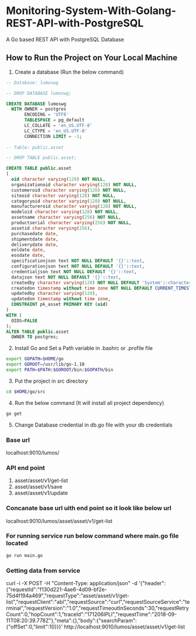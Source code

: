 # Monitoring-System-With-Golang-REST-API-with-PostgreSQL
A Go based REST API with PostgreSQL Database

## How to Run the Project on Your Local Machine
1. Create a database (Run the below command)
```sql
-- Database: lumoswg

-- DROP DATABASE lumoswg;

CREATE DATABASE lumoswg
  WITH OWNER = postgres
       ENCODING = 'UTF8'
       TABLESPACE = pg_default
       LC_COLLATE = 'en_US.UTF-8'
       LC_CTYPE = 'en_US.UTF-8'
       CONNECTION LIMIT = -1;
       
-- Table: public.asset

-- DROP TABLE public.asset;

CREATE TABLE public.asset
(
  oid character varying(128) NOT NULL,
  organizationoid character varying(128) NOT NULL,
  customeroid character varying(128) NOT NULL,
  siteoid character varying(128) NOT NULL,
  categoryoid character varying(128) NOT NULL,
  manufactureroid character varying(128) NOT NULL,
  modeloid character varying(128) NOT NULL,
  assetname character varying(256) NOT NULL,
  productserial character varying(256) NOT NULL,
  assetid character varying(256),
  purchasedate date,
  shipmentdate date,
  deliverydate date,
  eoldate date,
  eosdate date,
  specificationjson text NOT NULL DEFAULT '{}'::text,
  configurationjson text NOT NULL DEFAULT '{}'::text,
  credentialjson text NOT NULL DEFAULT '{}'::text,
  datajson text NOT NULL DEFAULT '{}'::text,
  createdby character varying(128) NOT NULL DEFAULT 'System'::character varying,
  createdon timestamp without time zone NOT NULL DEFAULT CURRENT_TIMESTAMP,
  updatedby character varying(128),
  updatedon timestamp without time zone,
  CONSTRAINT pk_asset PRIMARY KEY (oid)
)
WITH (
  OIDS=FALSE
);
ALTER TABLE public.asset
  OWNER TO postgres;

```
2. Install Go and Set a Path variable in .bashrc or .profile file

```bash
export GOPATH=$HOME/go
export GOROOT=/usr/lib/go-1.10
export PATH=$PATH:$GOROOT/bin:$GOPATH/bin
```
3. Put the project in src directory
```bash
cd $HOME/go/src
```
4. Run the below command (It will install all project dependency)
```bash
go get
```
5. Change Database credential in db.go file with your db credentials

### Base url
localhost:9010/lumos/

### API end point
1. asset/asset/v1/get-list
2. asset/asset/v1/save
3. asset/asset/v1/update

### Concanate base url uith end point so it look like below url
localhost:9010/lumos/asset/asset/v1/get-list

### For running service run below command where main.go file located
```bash
go run main.go
```
### Getting data from service
curl -i -X POST -H "Content-Type: application/json" -d '{"header":{"requestId":"f130d221-4ae6-4d09-bf2e-75d4f194a469","requestType":"asset/asset/v1/get-list","requestClient":"abl","requestSource":"curl","requestSourceService":"terminal","requestVersion":"1.0","requestTimeoutInSeconds":30,"requestRetryCount":0,"hopCount":1,"traceId":"171206IPLI","requestTime":"2018-09-11T08:20:39.778Z"},"meta":{},"body":{"searchParam":{"offSet":0,"limit":10}}}' http://localhost:9010/lumos/asset/asset/v1/get-list

